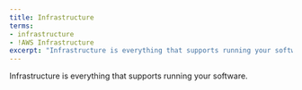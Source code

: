 ```yaml
---
title: Infrastructure
terms: 
- infrastructure
- !AWS Infrastructure
excerpt: "Infrastructure is everything that supports running your software"
---
```

Infrastructure is everything that supports running your software. 

